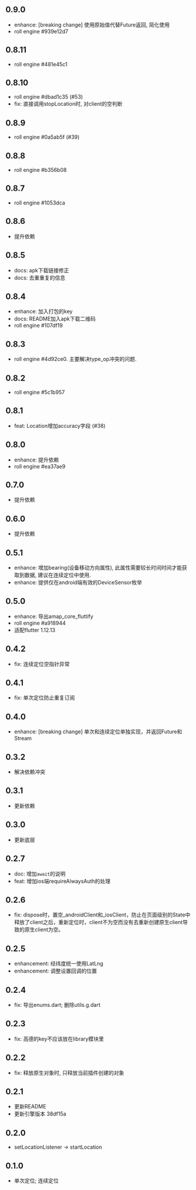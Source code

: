 ## 0.9.0
- enhance: [breaking change] 使用原始值代替Future返回, 简化使用
- roll engine #939e12d7

## 0.8.11
- roll engine #481e45c1

## 0.8.10
- roll engine #dbad1c35 (#53)
- fix: 直接调用stopLocation时, 对client的空判断

## 0.8.9
- roll engine #0a5ab5f (#39)

## 0.8.8
- roll engine #b356b08

## 0.8.7
- roll engine #1053dca

## 0.8.6
- 提升依赖

## 0.8.5
- docs: apk下载链接修正
- docs: 去重重复的信息

## 0.8.4
- enhance: 加入打包的key
- docs: README加入apk下载二维码
- roll engine #107df19

## 0.8.3
- roll engine #4d92ce0. 主要解决type_op冲突的问题.

## 0.8.2
- roll engine #5c1b957

## 0.8.1
- feat: Location增加accuracy字段 (#38)

## 0.8.0
- enhance: 提升依赖
- roll engine #ea37ae9

## 0.7.0
- 提升依赖

## 0.6.0
- 提升依赖

## 0.5.1
- enhance: 增加bearing(设备移动方向属性), 此属性需要较长时间时间才能获取到数据, 建议在连续定位中使用.
- enhance: 提供仅在android端有效的DeviceSensor枚举

## 0.5.0
- enhance: 导出amap_core_fluttify
- roll engine #a918944
- 适配flutter 1.12.13

## 0.4.2
- fix: 连续定位空指针异常

## 0.4.1
- fix: 单次定位防止重复订阅

## 0.4.0
- enhance: [breaking change] 单次和连续定位单独实现，并返回Future和Stream

## 0.3.2
- 解决依赖冲突

## 0.3.1
- 更新依赖

## 0.3.0
- 更新底层

## 0.2.7
- doc: 增加`await`的说明
- feat: 增加ios端requireAlwaysAuth的处理

## 0.2.6
- fix: dispose时，置空_androidClient和_iosClient，防止在页面级别的State中释放了client之后，重新定位时，client不为空而没有去重新创建原生client导致的原生client为空。

## 0.2.5
- enhancement: 经纬度统一使用LatLng
- enhancement: 调整设置回调的位置

## 0.2.4
- fix: 导出enums.dart; 删除utils.g.dart

## 0.2.3
- fix: 高德的key不应该放在library模块里

## 0.2.2
- fix: 释放原生对象时, 只释放当前插件创建的对象

## 0.2.1
- 更新README
- 更新引擎版本 38df15a

## 0.2.0
- setLocationListener -> startLocation

## 0.1.0
- 单次定位; 连续定位
